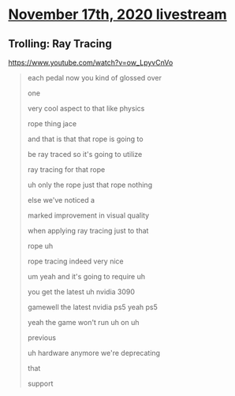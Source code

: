 # [November 17th, 2020 livestream](../2020-11-17.md)
## Trolling: Ray Tracing
https://www.youtube.com/watch?v=ow_LpyvCnVo
> each pedal now you kind of glossed over
> 
> one
> 
> very cool aspect to that like physics
> 
> rope thing jace
> 
> and that is that that rope is going to
> 
> be ray traced so it's going to utilize
> 
> ray tracing for that rope
> 
> uh only the rope just that rope nothing
> 
> else we've noticed a
> 
> marked improvement in visual quality
> 
> when applying ray tracing just to that
> 
> rope uh
> 
> rope tracing indeed very nice
> 
> um yeah and it's going to require uh
> 
> you get the latest uh nvidia 3090
> 
> gamewell the latest nvidia ps5 yeah ps5
> 
> yeah the game won't run uh on uh
> 
> previous
> 
> uh hardware anymore we're deprecating
> 
> that
> 
> support
> 
